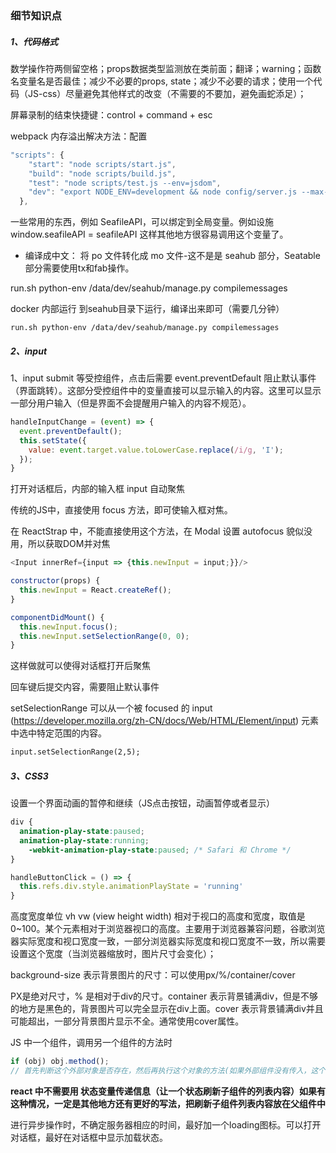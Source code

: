 ### 细节知识点

##### 1、代码格式

数学操作符两侧留空格；props数据类型监测放在类前面；翻译；warning；函数名变量名是否最佳；减少不必要的props, state；减少不必要的请求；使用一个代码（JS-css）尽量避免其他样式的改变（不需要的不要加，避免画蛇添足）；

屏幕录制的结束快捷键：control + command + esc

webpack 内存溢出解决方法：配置

~~~js
"scripts": {
    "start": "node scripts/start.js",
    "build": "node scripts/build.js",
    "test": "node scripts/test.js --env=jsdom",
    "dev": "export NODE_ENV=development && node config/server.js --max-old-space-size=4096 --inline --progress"
  },
~~~

一些常用的东西，例如 SeafileAPI，可以绑定到全局变量。例如设施 window.seafileAPI  = seafileAPI 这样其他地方很容易调用这个变量了。

- 编译成中文： 将 po 文件转化成 mo 文件-这不是是 seahub 部分，Seatable部分需要使用tx和fab操作。

run.sh python-env /data/dev/seahub/manage.py compilemessages

docker 内部运行 到seahub目录下运行，编译出来即可（需要几分钟）

```
run.sh python-env /data/dev/seahub/manage.py compilemessages
```

##### 2、input

1、input submit 等受控组件，点击后需要 event.preventDefault 阻止默认事件（界面跳转）。这部分受控组件中的变量直接可以显示输入的内容。这里可以显示一部分用户输入（但是界面不会提醒用户输入的内容不规范）。

~~~js
handleInputChange = (event) => {
  event.preventDefault();
  this.setState({
    value: event.target.value.toLowerCase.replace(/i/g, 'I');
  });
}
~~~

打开对话框后，内部的输入框 input 自动聚焦

传统的JS中，直接使用 focus 方法，即可使输入框对焦。

在 ReactStrap 中，不能直接使用这个方法，在 Modal 设置 autofocus 貌似没用，所以获取DOM并对焦

```js
<Input innerRef={input => {this.newInput = input;}}/>

constructor(props) {
  this.newInput = React.createRef();
}

componentDidMount() {
  this.newInput.focus();
  this.newInput.setSelectionRange(0, 0);
}
```

这样做就可以使得对话框打开后聚焦

回车键后提交内容，需要阻止默认事件

setSelectionRange 可以从一个被 focused 的  input (https://developer.mozilla.org/zh-CN/docs/Web/HTML/Element/input) 元素中选中特定范围的内容。

```html
input.setSelectionRange(2,5);
```



##### 3、CSS3

设置一个界面动画的暂停和继续（JS点击按钮，动画暂停或者显示）

~~~css
div {
  animation-play-state:paused;
  animation-play-state:running;
	-webkit-animation-play-state:paused; /* Safari 和 Chrome */
}
~~~

~~~js
handleButtonClick = () => {
  this.refs.div.style.animationPlayState = 'running'
}
~~~

高度宽度单位 vh vw (view height width) 相对于视口的高度和宽度，取值是0~100。某个元素相对于浏览器视口的高度。主要用于浏览器兼容问题，谷歌浏览器实际宽度和视口宽度一致，一部分浏览器实际宽度和视口宽度不一致，所以需要设置这个宽度（当浏览器缩放时，图片尺寸会变化）；

background-size 表示背景图片的尺寸：可以使用px/%/container/cover

PX是绝对尺寸，% 是相对于div的尺寸。container 表示背景铺满div，但是不够的地方是黑色的，背景图片可以完全显示在div上面。cover 表示背景铺满div并且可能超出，一部分背景图片显示不全。通常使用cover属性。

JS 中一个组件，调用另一个组件的方法时

~~~js
if (obj) obj.method();
// 首先判断这个外部对象是否存在，然后再执行这个对象的方法(如果外部组件没有传入，这个组件不会报错)
~~~

**react 中不需要用 状态变量传递信息（让一个状态刷新子组件的列表内容）如果有这种情况，一定是其他地方还有更好的写法，把刷新子组件列表内容放在父组件中**

进行异步操作时，不确定服务器相应的时间，最好加一个loading图标。可以打开对话框，最好在对话框中显示加载状态。